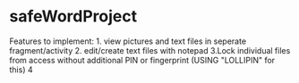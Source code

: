 # safeWordProject
Features to implement:
    1. view pictures and text files in seperate fragment/activity
    2. edit/create text files with notepad
    3.Lock individual files from access without additional PIN or fingerprint (USING "LOLLIPIN" for this)
    4
